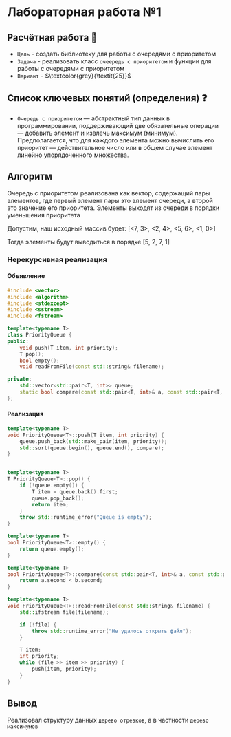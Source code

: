# Лабораторная работа №1
## Расчётная работа 🔢


- `Цель` - создать библиотеку для работы с очередями с приоритетом
- `Задача` - реализовать класс `очеередь с приоритетом` и функции для работы с очередями с приоритетом
- `Вариант` - $\textcolor{grey}{\textit{25}}$

## Список ключевых понятий (определения) ❓
- `Очередь с приоритетом` — абстрактный тип данных в программировании, поддерживающий две обязательные операции — добавить элемент и извлечь максимум (минимум). Предполагается, что для каждого элемента можно вычислить его приоритет — действительное число или в общем случае элемент линейно упорядоченного множества.

## Алгоритм
 Очередь с приоритетом реализована как вектор, содержащий пары элементов, где первый элемент пары это элемент очереди, а второй это значение его приоритета. Элементы выходят из очереди в порядки уменьшения приоритета
 
 Допустим, наш исходный массив будет: [<7, 3>, <2, 4>, <5, 6>, <1, 0>]

Тогда элементы будут выводиться в порядке [5, 2, 7, 1] 
 


### Нерекурсивная реализация

#### Объявление

``` c++
#include <vector>
#include <algorithm>
#include <stdexcept>
#include <sstream>
#include <fstream>

template<typename T>
class PriorityQueue {
public:
    void push(T item, int priority);
    T pop();
    bool empty();
    void readFromFile(const std::string& filename);

private:
    std::vector<std::pair<T, int>> queue;
    static bool compare(const std::pair<T, int>& a, const std::pair<T, int>& b);
};
```

#### Реализация


``` c++
template<typename T>
void PriorityQueue<T>::push(T item, int priority) {
    queue.push_back(std::make_pair(item, priority));
    std::sort(queue.begin(), queue.end(), compare);
}


template<typename T>
T PriorityQueue<T>::pop() {
    if (!queue.empty()) {
        T item = queue.back().first;
        queue.pop_back();
        return item;
    }
    throw std::runtime_error("Queue is empty");
}

template<typename T>
bool PriorityQueue<T>::empty() {
    return queue.empty();
}

template<typename T>
bool PriorityQueue<T>::compare(const std::pair<T, int>& a, const std::pair<T, int>& b) {
    return a.second < b.second;
}

template<typename T>
void PriorityQueue<T>::readFromFile(const std::string& filename) {
    std::ifstream file(filename);

    if (!file) {
        throw std::runtime_error("Не удалось открыть файл");
    }

    T item;
    int priority;
    while (file >> item >> priority) {
        push(item, priority);
    }
}
```

## Вывод
 Реализовал структуру данных `дерево отрезков`, а в частности `дерево максимумов`